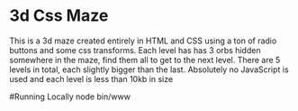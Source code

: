 # 3d Css Maze
This is a 3d maze created entirely in HTML and CSS using a ton of radio buttons and some css transforms. Each level has has 3 orbs hidden somewhere in the maze, find them all to get to the next level. There are 5 levels in total, each slightly bigger than the last. Absolutely no JavaScript is used and each level is less than 10kb in size

#Running Locally
node bin/www
